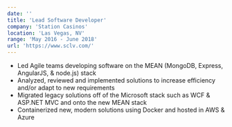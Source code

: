 ```yaml
---
date: ''
title: 'Lead Software Developer'
company: 'Station Casinos'
location: 'Las Vegas, NV'
range: 'May 2016 - June 2018'
url: 'https://www.sclv.com/'
---
```


- Led Agile teams developing software on the MEAN (MongoDB, Express, AngularJS, & node.js) stack
- Analyzed, reviewed and implemented solutions to increase efficiency and/or adapt to new requirements
- Migrated legacy solutions off of the Microsoft stack such as WCF & ASP.NET MVC and onto the new MEAN stack
- Containerized new, modern solutions using Docker and hosted in AWS & Azure
